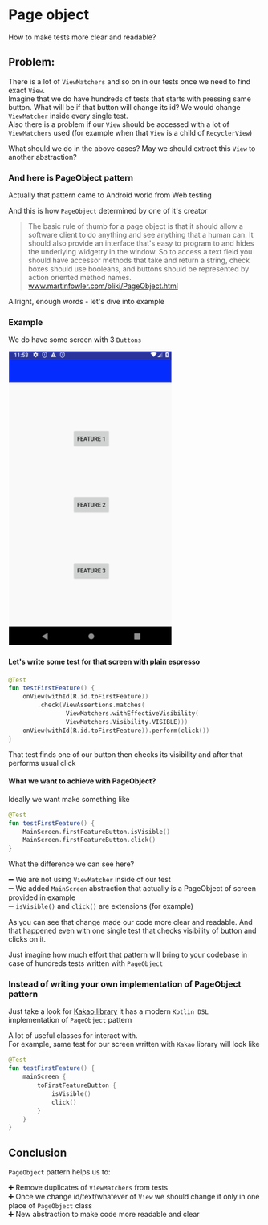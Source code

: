 # Page object

How to make tests more clear and readable?

## Problem:

There is a lot of `ViewMatchers` and so on in our tests once we need to find exact `View`.
<br/>
Imagine that we do have hundreds of tests that starts with pressing same button. What will be if that button will change its id? We would change `ViewMatcher` inside every single test.
<br/>
Also there is a problem if our `View` should be accessed with a lot of `ViewMatchers` used (for example when that `View` is a child of `RecyclerView`)
<br/>


What should we do in the above cases? May we should extract this `View` to another abstraction? 

### And here is PageObject pattern

Actually that pattern came to Android world from Web testing

And this is how `PageObject` determined by one of it's creator
>The basic rule of thumb for a page object is that it should allow a software client to do anything and see anything that a human can. It should also provide an interface that's easy to program to and hides the underlying widgetry in the window. So to access a text field you should have accessor methods that take and return a string, check boxes should use booleans, and buttons should be represented by action oriented method names.
> <br/> www.martinfowler.com/bliki/PageObject.html

Allright, enough words - let's dive into example

### Example
We do have some screen with 3 `Buttons` 

![alt text](../images/page_object_example.png "Page object example")

#### Let's write some test for that screen with plain espresso

```kotlin
@Test
fun testFirstFeature() {
    onView(withId(R.id.toFirstFeature))
        .check(ViewAssertions.matches(
                ViewMatchers.withEffectiveVisibility(
                ViewMatchers.Visibility.VISIBLE)))
    onView(withId(R.id.toFirstFeature)).perform(click())
}
```

That test finds one of our button then checks its visibility and after that performs usual click

#### What we want to achieve with PageObject?

Ideally we want make something like
```kotlin
@Test
fun testFirstFeature() {
    MainScreen.firstFeatureButton.isVisible()
    MainScreen.firstFeatureButton.click()
}
```

What the difference we can see here?

➖ We are not using `ViewMatcher` inside of our test <br/>
➖ We added `MainScreen` abstraction that actually is a PageObject of screen provided in example <br/>
➖ `isVisible()` and `click()` are extensions (for example)

As you can see that change made our code more clear and readable. And that happened even with one single test that checks visibility of button and clicks on it.

Just imagine how much effort that pattern will bring to your codebase in case of hundreds tests written with `PageObject`

### Instead of writing your own implementation of PageObject pattern

Just take a look for [Kakao library](https://github.com/agoda-com/Kakao) it has a modern `Kotlin DSL` implementation of `PageObject` pattern

A lot of useful classes for interact with. <br/>
For example, same test for our screen written with `Kakao` library will look like

```kotlin
@Test
fun testFirstFeature() {
    mainScreen {
        toFirstFeatureButton {
            isVisible()
            click()
        }
    }
}
```

## Conclusion

`PageObject` pattern helps us to:

➕ Remove duplicates of `ViewMatchers` from tests <br/>
➕ Once we change id/text/whatever of `View` we should change it only in one place of `PageObject` class <br/>
➕ New abstraction to make code more readable and clear
